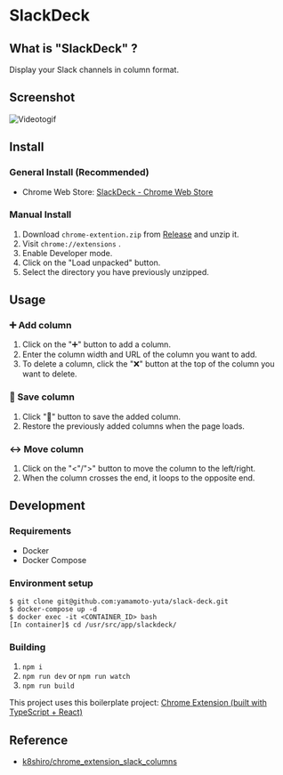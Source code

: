 # SlackDeck

## What is "SlackDeck" ?

Display your Slack channels in column format.

## Screenshot

![Videotogif](https://user-images.githubusercontent.com/55144709/143466276-caa9270d-a036-417f-9b9b-245d98928791.gif)

## Install

### General Install (Recommended)

- Chrome Web Store: [SlackDeck - Chrome Web Store](https://chrome.google.com/webstore/detail/slackdeck/cocnkjpcbmoopfpmogblnjpjdfcaohod?hl=ja&authuser=0)

### Manual Install

1. Download `chrome-extention.zip` from [Release](https://github.com/yamamoto-yuta/slack-deck/releases) and unzip it.
1. Visit `chrome://extensions` .
1. Enable Developer mode.
1. Click on the "Load unpacked" button.
1. Select the directory you have previously unzipped.

## Usage

### ➕ Add column

1. Click on the "➕" button to add a column.
1. Enter the column width and URL of the column you want to add.
1. To delete a column, click the "❌" button at the top of the column you want to delete.

### 💾 Save column

1. Click "💾" button to save the added column.
1. Restore the previously added columns when the page loads.

### ↔️ Move column

1. Click on the "<"/">" button to move the column to the left/right.
1. When the column crosses the end, it loops to the opposite end.

## Development

### Requirements

- Docker
- Docker Compose

### Environment setup

```
$ git clone git@github.com:yamamoto-yuta/slack-deck.git
$ docker-compose up -d
$ docker exec -it <CONTAINER_ID> bash
[In container]$ cd /usr/src/app/slackdeck/
```

### Building

1. `npm i`
1. `npm run dev` or `npm run watch`
1. `npm run build`

This project uses this boilerplate project: [Chrome Extension (built with TypeScript + React)](https://github.com/martellaj/chrome-extension-react-typescript-boilerplate)

## Reference

- [k8shiro/chrome_extension_slack_columns](https://github.com/k8shiro/chrome_extension_slack_columns)
